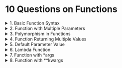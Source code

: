 # 10 Questions on Functions

<details>Problem: Write a function to calculate and return the square of a number.
<summary>1. Basic Function Syntax
</summary>
</details>

<details>Problem: Create a function that takes two numbers as parameters and returns their sum.
<summary>2. Function with Multiple Parameters
</summary>
</details>

<details>Problem: Write a function multiply that multiplies two numbers, but can also accept and multiply strings.
<summary>3. Polymorphism in Functions
</summary>
</details>

<details>Problem: Create a function that returns both the area and circumference of a circle given its radius.
<summary>4. Function Returning Multiple Values
</summary>
</details>

<details>Problem: Write a function that greets a user. If no name is provided, it should greet with a default name.
<summary>5. Default Parameter Value
</summary>
</details>

<details>Problem: Create a lambda function to compute the cube of a number.
<summary>6. Lambda Function
</summary>
</details>

<details>Problem: Write a function that takes variable number of arguments and returns their sum.
<summary>7. Function with *args
</summary>
</details>

<details>Problem: Create a function that accepts any number of keyword arguments and prints them in the format key: value.
<summary>8. Function with **kwargs
</summary>
</details>
